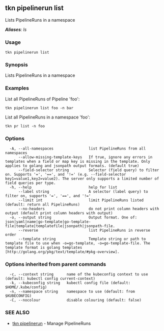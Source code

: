 ## tkn pipelinerun list

Lists PipelineRuns in a namespace

***Aliases**: ls*

### Usage

```
tkn pipelinerun list
```

### Synopsis

Lists PipelineRuns in a namespace

### Examples

List all PipelineRuns of Pipeline 'foo':

    tkn pipelinerun list foo -n bar

List all PipelineRuns in a namespace 'foo':

    tkn pr list -n foo


### Options

```
  -A, --all-namespaces                list PipelineRuns from all namespaces
      --allow-missing-template-keys   If true, ignore any errors in templates when a field or map key is missing in the template. Only applies to golang and jsonpath output formats. (default true)
      --field-selector string         Selector (field query) to filter on. Supports '=', '==', and '!=' (e.g. --field-selector key1=value1,key2=value2). The server only supports a limited number of field queries per type.
  -h, --help                          help for list
      --label string                  A selector (label query) to filter on, supports '=', '==', and '!='
      --limit int                     limit PipelineRuns listed (default: return all PipelineRuns)
      --no-headers                    do not print column headers with output (default print column headers with output)
  -o, --output string                 Output format. One of: json|yaml|name|go-template|go-template-file|template|templatefile|jsonpath|jsonpath-file.
      --reverse                       list PipelineRuns in reverse order
      --template string               Template string or path to template file to use when -o=go-template, -o=go-template-file. The template format is golang templates [http://golang.org/pkg/text/template/#pkg-overview].
```

### Options inherited from parent commands

```
  -c, --context string      name of the kubeconfig context to use (default: kubectl config current-context)
  -k, --kubeconfig string   kubectl config file (default: $HOME/.kube/config)
  -n, --namespace string    namespace to use (default: from $KUBECONFIG)
  -C, --nocolour            disable colouring (default: false)
```

### SEE ALSO

* [tkn pipelinerun](tkn_pipelinerun.md)	 - Manage PipelineRuns

